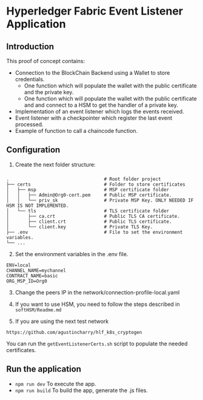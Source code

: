 # Hyperledger Fabric Event Listener Application

## Introduction
This proof of concept contains:

* Connection to the BlockChain Backend using a Wallet to store credentials.
    * One function which will populate the wallet with the public certificate and the private key.
    * One function which will populate the wallet with the public certificate and and connect to a HSM to get the handler of a private key.
* Implementation of an event listener which logs the events received.
* Event listener with a checkpointer which register the last event processed.
* Example of function to call a chaincode function.


## Configuration

1. Create the next folder structure:
###
    .                                   # Root folder project
    ├── certs                           # Folder to store certificates
    │   ├── msp                         # MSP certificate folder
    │   │   ├── Admin@Org0-cert.pem     # Public MSP certificate.
    │   │   └── priv_sk                 # Private MSP Key. ONLY NEEDED IF HSM IS NOT IMPLEMENTED.
    │   └── tls                         # TLS certificate folder
    │       ├── ca.crt                  # Public TLS CA certificate.
    │       ├── client.crt              # Public TLS certificate.
    │       └── client.key              # Private TLS Key.
    ├── .env                            # File to set the environment variables.
    └── ...

2. Set the environment variables in the .env file.
```
ENV=local
CHANNEL_NAME=mychannel
CONTRACT_NAME=basic
ORG_MSP_ID=Org0
```

3. Change the peers IP in the network/connection-profile-local.yaml

4. If you want to use HSM, you need to follow the steps described in ```softHSM/Readme.md```

5. If you are using the next test network
```
https://github.com/agustincharry/hlf_k8s_cryptogen
``` 
You can run the ``` getEventListenerCerts.sh ``` script to populate the needed certificates.

## Run the application

* ```npm run dev``` To execute the app.
* ```npm run build``` To build the app, generate the .js files.